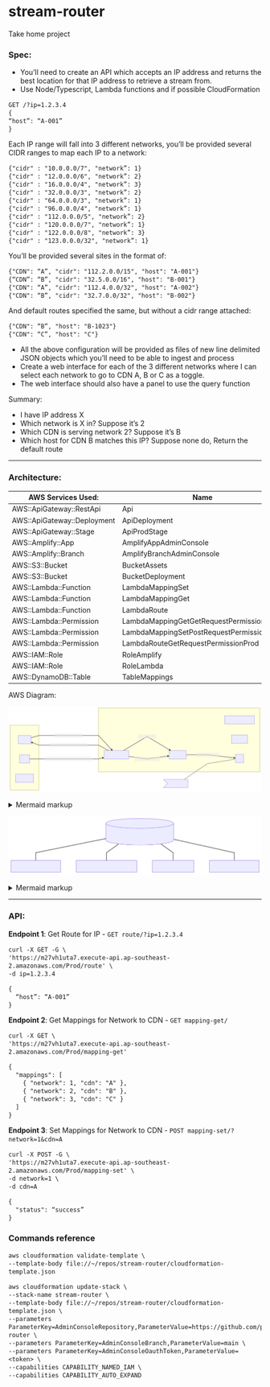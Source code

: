# stream-router
Take home project


### Spec: 
- You’ll need to create an API which accepts an IP address and returns the best location for that IP address to retrieve a stream from. 
- Use Node/Typescript, Lambda functions and if possible CloudFormation
```
GET /?ip=1.2.3.4 
{
“host”: “A-001” 
}
```
Each IP range will fall into 3 different networks, you’ll be provided several CIDR ranges to map each IP to a network:
```
{"cidr" : "10.0.0.0/7", "network”: 1}
{"cidr" : "12.0.0.0/6", "network”: 2}
{"cidr" : "16.0.0.0/4", "network”: 3}
{"cidr" : "32.0.0.0/3", "network”: 2}
{"cidr" : "64.0.0.0/3", "network”: 1}
{"cidr" : "96.0.0.0/4", "network”: 1}
{"cidr" : "112.0.0.0/5", "network”: 2}
{"cidr" : "120.0.0.0/7", "network”: 1}
{"cidr" : "122.0.0.0/8", "network”: 3}
{"cidr" : "123.0.0.0/32", "network”: 1}
```
You’ll be provided several sites in the format of:
```
{"CDN": “A”, "cidr": "112.2.0.0/15", "host": "A-001"}
{“CDN”: “B”, "cidr": "32.5.0.0/16", "host": "B-001"}
{"CDN": “A”, "cidr": "112.4.0.0/32", "host": "A-002"}
{"CDN": “B”, "cidr": "32.7.0.0/32", "host": "B-002"}
```
And default routes specified the same, but without a cidr range attached:
```
{"CDN": “B”, "host": "B-1023"}
{"CDN": “C”, "host": "C"}
```

- All the above configuration will be provided as files of new line delimited JSON objects which you’ll need to be able to ingest and process
- Create a web interface for each of the 3 different networks where I can select each network to go to CDN A, B or C as a toggle. 
- The web interface should also have a panel to use the query function

Summary:
- I have IP address X
- Which network is X in? Suppose it’s 2
- Which CDN is serving network 2? Suppose it’s B
- Which host for CDN B matches this IP? Suppose none do, Return the default route


---
### Architecture:

AWS Services Used: | Name
--- | ---
AWS::ApiGateway::RestApi | Api
AWS::ApiGateway::Deployment | ApiDeployment
AWS::ApiGateway::Stage | ApiProdStage
AWS::Amplify::App | AmplifyAppAdminConsole
AWS::Amplify::Branch | AmplifyBranchAdminConsole
AWS::S3::Bucket | BucketAssets
AWS::S3::Bucket | BucketDeployment
AWS::Lambda::Function | LambdaMappingSet
AWS::Lambda::Function | LambdaMappingGet
AWS::Lambda::Function | LambdaRoute
AWS::Lambda::Permission | LambdaMappingGetGetRequestPermissionProd
AWS::Lambda::Permission | LambdaMappingSetPostRequestPermissionProd
AWS::Lambda::Permission | LambdaRouteGetRequestPermissionProd
AWS::IAM::Role | RoleAmplify
AWS::IAM::Role | RoleLambda
AWS::DynamoDB::Table | TableMappings

AWS Diagram:
<!-- generated by mermaid compile action - START -->
![~mermaid diagram 1~](/.resources/README-md-1.svg)
<details>
  <summary>Mermaid markup</summary>

```mermaid
graph LR
    subgraph Backend
        CloudFormation
        Lambda
        Amplify
        APIGateway[API Gateway]
        s3
    end
    subgraph Components
        client
        site
        backendd[backend]
    end
    client -->|HTTP request - ip| APIGateway
    APIGateway -->|HTTP request - location| client
    site -->|HTTP request - read/write state| APIGateway
    APIGateway -->|get location| Lambda
    APIGateway -->|get/change state| Lambda
    Lambda -->|read/write state| s3

    note1>store state]
    note1 -.- s3
```

</details>
<!-- generated by mermaid compile action - END -->

<!-- generated by mermaid compile action - START -->
![~mermaid diagram 2~](/.resources/README-md-2.svg)
<details>
  <summary>Mermaid markup</summary>

```mermaid
graph TB
    s3[(stream-router-assets-bucket)]
    s3 --- cdir-network.ndjson
    s3 --- cdn-host-defaults.ndjson
    s3 --- cdn-host.ndjson
    s3 --- network-cdn.ndison
```

</details>
<!-- generated by mermaid compile action - END -->

---
### API:

**Endpoint 1**: Get Route for IP - `GET route/?ip=1.2.3.4`
```
curl -X GET -G \
'https://m27vh1uta7.execute-api.ap-southeast-2.amazonaws.com/Prod/route' \
-d ip=1.2.3.4
```
```
{
  “host”: “A-001”
}
```

**Endpoint 2**: Get Mappings for Network to CDN - `GET mapping-get/`
```
curl -X GET \
'https://m27vh1uta7.execute-api.ap-southeast-2.amazonaws.com/Prod/mapping-get'
```
```
{
  "mappings": [
    { "network": 1, "cdn": "A" },
    { "network": 2, "cdn": "B" },
    { "network": 3, "cdn": "C" }
  ]
}
```

**Endpoint 3**: Set Mappings for Network to CDN - `POST mapping-set/?network=1&cdn=A`
```
curl -X POST -G \
'https://m27vh1uta7.execute-api.ap-southeast-2.amazonaws.com/Prod/mapping-set' \
-d network=1 \
-d cdn=A
```
```
{
  "status": “success”
}
```

### Commands reference
```
aws cloudformation validate-template \
--template-body file://~/repos/stream-router/cloudformation-template.json
```

```
aws cloudformation update-stack \
--stack-name stream-router \
--template-body file://~/repos/stream-router/cloudformation-template.json \
--parameters ParameterKey=AdminConsoleRepository,ParameterValue=https://github.com/pauls0/stream-router \
--parameters ParameterKey=AdminConsoleBranch,ParameterValue=main \
--parameters ParameterKey=AdminConsoleOauthToken,ParameterValue=<token> \
--capabilities CAPABILITY_NAMED_IAM \
--capabilities CAPABILITY_AUTO_EXPAND
```

